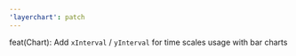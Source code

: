 ```yaml
---
'layerchart': patch
---
```


feat(Chart): Add `xInterval` / `yInterval` for time scales usage with bar charts
